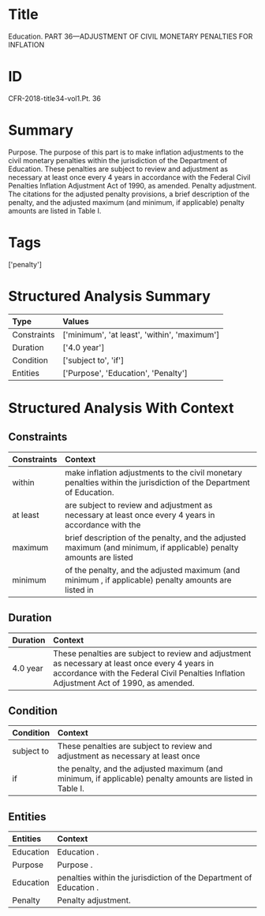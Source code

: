 # Title

 Education. PART 36—ADJUSTMENT OF CIVIL MONETARY PENALTIES FOR INFLATION


# ID

 CFR-2018-title34-vol1.Pt. 36


# Summary

Purpose.
The purpose of this part is to make inflation adjustments to the civil monetary penalties within the jurisdiction of the Department of Education.
These penalties are subject to review and adjustment as necessary at least once every 4 years in accordance with the Federal Civil Penalties Inflation Adjustment Act of 1990, as amended.
Penalty adjustment.
The citations for the adjusted penalty provisions, a brief description of the penalty, and the adjusted maximum (and minimum, if applicable) penalty amounts are listed in Table I.


# Tags

['penalty']


# Structured Analysis Summary

| Type        | Values                                       |
|:------------|:---------------------------------------------|
| Constraints | ['minimum', 'at least', 'within', 'maximum'] |
| Duration    | ['4.0 year']                                 |
| Condition   | ['subject to', 'if']                         |
| Entities    | ['Purpose', 'Education', 'Penalty']          |


# Structured Analysis With Context

 


## Constraints

| Constraints   | Context                                                                                                             |
|:--------------|:--------------------------------------------------------------------------------------------------------------------|
| within        | make inflation adjustments to the civil monetary penalties within  the jurisdiction of the Department of Education. |
| at least      | are subject to review and adjustment as necessary at least once every 4 years in accordance with the                |
| maximum       | brief description of the penalty, and the adjusted maximum (and minimum, if applicable) penalty amounts are listed  |
| minimum       | of the penalty, and the adjusted maximum (and minimum , if applicable) penalty amounts are listed in                |


## Duration

| Duration   | Context                                                                                                                                                                                    |
|:-----------|:-------------------------------------------------------------------------------------------------------------------------------------------------------------------------------------------|
| 4.0 year   | These penalties are subject to review and adjustment as necessary at least once every 4 years in accordance with the Federal Civil Penalties Inflation Adjustment Act of 1990, as amended. |


## Condition

| Condition   | Context                                                                                                    |
|:------------|:-----------------------------------------------------------------------------------------------------------|
| subject to  | These penalties are  subject to review and adjustment as necessary at least once                           |
| if          | the penalty, and the adjusted maximum (and minimum, if  applicable) penalty amounts are listed in Table I. |


## Entities

| Entities   | Context                                                            |
|:-----------|:-------------------------------------------------------------------|
| Education  | Education .                                                        |
| Purpose    | Purpose .                                                          |
| Education  | penalties within the jurisdiction of the Department of Education . |
| Penalty    | Penalty  adjustment.                                               |


